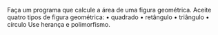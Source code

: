 Faça um programa que calcule a área de uma figura geométrica. Aceite
quatro tipos de figura geométrica:
• quadrado
• retângulo
• triângulo
• círculo
Use herança e polimorfismo.